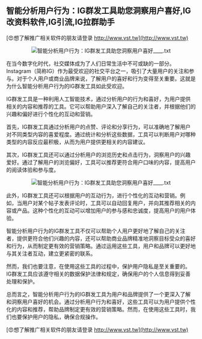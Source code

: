 ## **智能分析用户行为：IG群发工具助您洞察用户喜好,IG改资料软件,IG引流,IG拉群助手**

[😍想了解推广相关软件的朋友请登录 http://www.vst.tw](http://www.vst.tw)

 <center><img src="https://vst.tw/MP4/tuiguang/png/3.png" alt="智能分析用户行为：IG群发工具助您洞察用户喜好____.txt"></center>

在当今数字化时代，社交媒体成为了人们日常生活中不可或缺的一部分。Instagram（简称IG）作为最受欢迎的社交平台之一，吸引了大量用户的关注和参与。对于个人用户或商业品牌来说，了解用户的喜好和行为变得至关重要。这就是为什么智能分析用户行为的IG群发工具如此受欢迎。

IG群发工具是一种利用人工智能技术，通过分析用户的行为和喜好，为用户提供相关的内容和推荐的工具。它可以帮助用户深入了解自己的关注者，并根据他们的兴趣和偏好进行个性化的互动和营销。

首先，IG群发工具通过分析用户的点赞、评论和分享行为，可以准确地了解用户对不同类型内容的喜爱程度。通过统计和分析这些数据，工具可以判断用户对哪种类型的内容反应最积极，从而为用户提供更相关的内容建议。

其次，IG群发工具还可以通过分析用户的浏览历史和点击行为，洞察用户的兴趣爱好。通过了解用户的浏览偏好，工具可以推荐更符合用户口味的内容，提高用户的阅读体验和参与度。

 <center><img src="https://vst.tw/MP4/tuiguang/png/3.png" alt="智能分析用户行为：IG群发工具助您洞察用户喜好____.txt"></center>

此外，IG群发工具还可以根据用户的互动行为，进行个性化的互动和营销。例如，当用户对某个帖子发表评论时，工具可以自动回复用户，并向其推荐相关的内容或产品。这种个性化的互动可以增加用户的参与感和忠诚度，提高用户的用户体验。

智能分析用户行为的IG群发工具不仅可以帮助个人用户更好地了解自己的关注者，提供更符合他们兴趣的内容，还可以帮助商业品牌精准地洞察目标受众的喜好和行为，从而制定更有效的营销策略。通过运用这些工具，用户和品牌可以更好地与其关注者互动，建立更紧密的联系。

然而，我们也要注意，在使用这些工具的过程中，保护用户隐私是至关重要的。IG群发工具应该遵守相关的数据保护法律和规定，确保用户的个人信息得到妥善处理和保护。

总而言之，智能分析用户行为的IG群发工具为用户和品牌提供了一个更深入了解和洞察用户喜好的机会。通过分析用户行为和喜好，这些工具可以为用户提供个性化的内容和推荐，帮助品牌制定更有效的营销策略。然而，在使用这些工具时，我们也要保护用户的隐私，确保合规操作。

[😍想了解推广相关软件的朋友请登录 http://www.vst.tw](http://www.vst.tw)



